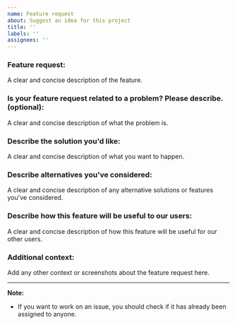 ```yaml
---
name: Feature request
about: Suggest an idea for this project
title: ''
labels: ''
assignees: ''
---
```


### **Feature request**:

A clear and concise description of the feature.

### **Is your feature request related to a problem? Please describe. (optional)**:

A clear and concise description of what the problem is.

### **Describe the solution you'd like**:

A clear and concise description of what you want to happen.

### **Describe alternatives you've considered**:

A clear and concise description of any alternative solutions or features you've considered.

### **Describe how this feature will be useful to our users**:

A clear and concise description of how this feature will be useful for our other users.

### **Additional context:**

Add any other context or screenshots about the feature request here.

<hr/>

**Note:**

-   If you want to work on an issue, you should check if it has already been assigned to anyone.
